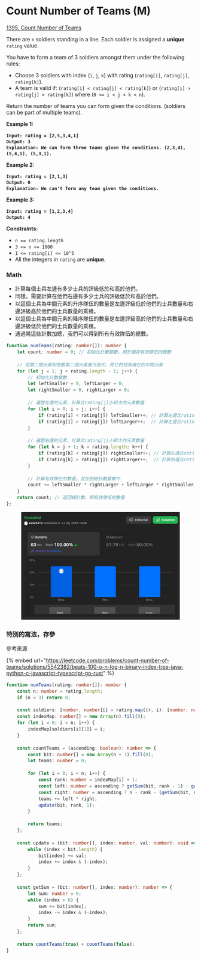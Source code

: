 # Count Number of Teams (M)

[1395. Count Number of Teams](https://leetcode.com/problems/count-number-of-teams/)



There are `n` soldiers standing in a line. Each soldier is assigned a **unique** `rating` value.

You have to form a team of 3 soldiers amongst them under the following rules:

* Choose 3 soldiers with index (`i`, `j`, `k`) with rating (`rating[i]`, `rating[j]`, `rating[k]`).
* A team is valid if: (`rating[i] < rating[j] < rating[k]`) or (`rating[i] > rating[j] > rating[k]`) where (`0 <= i < j < k < n`).

Return the number of teams you can form given the conditions. (soldiers can be part of multiple teams).

&#x20;

**Example 1:**

<pre><code><strong>Input: rating = [2,5,3,4,1]
</strong><strong>Output: 3
</strong><strong>Explanation: We can form three teams given the conditions. (2,3,4), (5,4,1), (5,3,1). 
</strong></code></pre>

**Example 2:**

<pre><code><strong>Input: rating = [2,1,3]
</strong><strong>Output: 0
</strong><strong>Explanation: We can't form any team given the conditions.
</strong></code></pre>

**Example 3:**

<pre><code><strong>Input: rating = [1,2,3,4]
</strong><strong>Output: 4
</strong></code></pre>

&#x20;

**Constraints:**

* `n == rating.length`
* `3 <= n <= 1000`
* `1 <= rating[i] <= 10^5`
* All the integers in `rating` are **unique**.





### Math

* 計算每個士兵左邊有多少士兵的評級低於和高於他們。
* 同樣，需要計算在他們右邊有多少士兵的評級低於和高於他們。
* 以這個士兵為中間元素的升序隊伍的數量是左邊評級低於他們的士兵數量和右邊評級高於他們的士兵數量的乘積。
* 以這個士兵為中間元素的降序隊伍的數量是左邊評級高於他們的士兵數量和右邊評級低於他們的士兵數量的乘積。
* 通過將這些計數加總，我們可以得到所有有效隊伍的總數。

```typescript
function numTeams(rating: number[]): number {
    let count: number = 0; // 初始化計數變數，用於儲存有效隊伍的總數

    // 從第二個元素到倒數第二個元素進行迭代，將它們視為潛在的中間元素
    for (let j = 1; j < rating.length - 1; j++) {
        // 初始化計數變數
        let leftSmaller = 0, leftLarger = 0;
        let rightSmaller = 0, rightLarger = 0;

        // 遍歷左邊的元素，計算比rating[j]小和大的元素數量
        for (let i = 0; i < j; i++) {
            if (rating[i] < rating[j]) leftSmaller++; // 計算左邊比rating[j]小的元素
            if (rating[i] > rating[j]) leftLarger++;  // 計算左邊比rating[j]大的元素
        }

        // 遍歷右邊的元素，計算比rating[j]小和大的元素數量
        for (let k = j + 1; k < rating.length; k++) {
            if (rating[k] < rating[j]) rightSmaller++; // 計算右邊比rating[j]小的元素
            if (rating[k] > rating[j]) rightLarger++;  // 計算右邊比rating[j]大的元素
        }

        // 計算有效隊伍的數量，並加到總計數變數中
        count += leftSmaller * rightLarger + leftLarger * rightSmaller;
    }
    return count; // 返回總計數，即有效隊伍的數量
};
```

<figure><img src="../.gitbook/assets/截圖 2024-07-29 下午2.05.56.png" alt=""><figcaption></figcaption></figure>



### 特別的寫法，存參

參考來源

{% embed url="https://leetcode.com/problems/count-number-of-teams/solutions/5542382/beats-100-o-n-log-n-binary-index-tree-java-python-c-javascript-typescript-go-rust" %}

```typescript
function numTeams(rating: number[]): number {
    const n: number = rating.length;
    if (n < 3) return 0;
    
    const soldiers: [number, number][] = rating.map((r, i): [number, number] => [r, i]).sort((a, b) => a[0] - b[0]);
    const indexMap: number[] = new Array(n).fill(0);
    for (let i = 0; i < n; i++) {
        indexMap[soldiers[i][1]] = i;
    }
    
    const countTeams = (ascending: boolean): number => {
        const bit: number[] = new Array(n + 1).fill(0);
        let teams: number = 0;
        
        for (let i = 0; i < n; i++) {
            const rank: number = indexMap[i] + 1;
            const left: number = ascending ? getSum(bit, rank - 1) : getSum(bit, n) - getSum(bit, rank);
            const right: number = ascending ? n - rank - (getSum(bit, n) - getSum(bit, rank)) : rank - 1 - getSum(bit, rank - 1);
            teams += left * right;
            update(bit, rank, 1);
        }
        
        return teams;
    };
    
    const update = (bit: number[], index: number, val: number): void => {
        while (index < bit.length) {
            bit[index] += val;
            index += index & (-index);
        }
    };
    
    const getSum = (bit: number[], index: number): number => {
        let sum: number = 0;
        while (index > 0) {
            sum += bit[index];
            index -= index & (-index);
        }
        return sum;
    };
    
    return countTeams(true) + countTeams(false);
}
```
